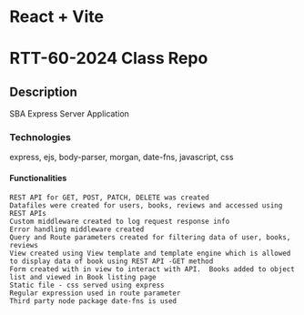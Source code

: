 # React + Vite

# RTT-60-2024 Class Repo

## Description
SBA Express Server Application

### Technologies
express, ejs, body-parser, morgan, date-fns, javascript, css

#### Functionalities 
    REST API for GET, POST, PATCH, DELETE was created
    Datafiles were created for users, books, reviews and accessed using REST APIs
    Custom middleware created to log request response info
    Error handling middleware created
    Query and Route parameters created for filtering data of user, books, reviews
    View created using View template and template engine which is allowed to display data of book using REST API -GET method
    Form created with in view to interact with API.  Books added to object list and viewed in Book listing page
    Static file - css served using express
    Regular expression used in route parameter 
    Third party node package date-fns is used



